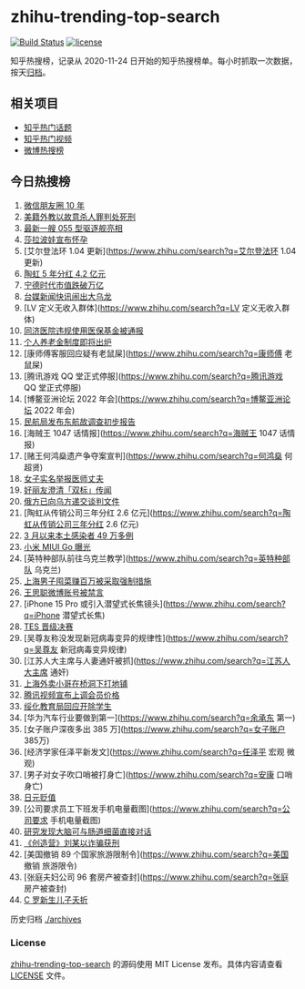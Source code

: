 # zhihu-trending-top-search

[![Build Status](https://github.com/justjavac/zhihu-trending-top-search/workflows/ci/badge.svg?branch=main)](https://github.com/justjavac/zhihu-trending-top-search/actions)
[![license](https://img.shields.io/github/license/justjavac/zhihu-trending-top-search)](https://github.com/justjavac/zhihu-trending-top-search/blob/main/LICENSE)

知乎热搜榜，记录从 2020-11-24 日开始的知乎热搜榜单。每小时抓取一次数据，按天[归档](./archives)。

## 相关项目

- [知乎热门话题](https://github.com/justjavac/zhihu-trending-hot-questions)
- [知乎热门视频](https://github.com/justjavac/zhihu-trending-hot-video)
- [微博热搜榜](https://github.com/justjavac/weibo-trending-hot-search)

## 今日热搜榜

<!-- BEGIN -->
<!-- 最后更新时间 Thu Apr 21 2022 23:14:21 GMT+0800 (China Standard Time) -->

1. [微信朋友圈 10 年](https://www.zhihu.com/search?q=朋友圈)
1. [美籍外教以故意杀人罪判处死刑](https://www.zhihu.com/search?q=美籍外教以故意杀人罪判处死刑)
1. [最新一艘 055 型驱逐舰亮相](https://www.zhihu.com/search?q=055型驱逐舰亮相)
1. [莎拉波娃宣布怀孕](https://www.zhihu.com/search?q=莎拉波娃宣布怀孕)
1. [艾尔登法环 1.04 更新](https://www.zhihu.com/search?q=艾尔登法环 1.04 更新)
1. [陶虹 5 年分红 4.2 亿元](https://www.zhihu.com/search?q=陶虹分红)
1. [宁德时代市值跌破万亿](https://www.zhihu.com/search?q=宁德时代市值跌破万亿)
1. [台媒新闻快讯闹出大乌龙](https://www.zhihu.com/search?q=台媒新闻快讯闹出大乌龙)
1. [LV 定义无收入群体](https://www.zhihu.com/search?q=LV 定义无收入群体)
1. [同济医院违规使用医保基金被通报](https://www.zhihu.com/search?q=同济医院违规使用医保基金被通报)
1. [个人养老金制度即将出炉](https://www.zhihu.com/search?q=个人养老金制度)
1. [康师傅客服回应疑有老鼠屎](https://www.zhihu.com/search?q=康师傅 老鼠屎)
1. [腾讯游戏 QQ 堂正式停服](https://www.zhihu.com/search?q=腾讯游戏 QQ 堂正式停服)
1. [博鳌亚洲论坛 2022 年会](https://www.zhihu.com/search?q=博鳌亚洲论坛 2022 年会)
1. [民航局发布东航故调查初步报告](https://www.zhihu.com/search?q=东航事故报告)
1. [海贼王 1047 话情报](https://www.zhihu.com/search?q=海贼王 1047 话情报)
1. [赌王何鸿燊遗产争夺案宣判](https://www.zhihu.com/search?q=何鸿燊 何超贤)
1. [女子实名举报医师丈夫](https://www.zhihu.com/search?q=女子实名举报医师丈夫)
1. [好丽友澄清「双标」传闻](https://www.zhihu.com/search?q=好丽友澄清「双标」传闻)
1. [俄方已向乌方递交谈判文件](https://www.zhihu.com/search?q=俄乌谈判)
1. [陶虹从传销公司三年分红 2.6 亿元](https://www.zhihu.com/search?q=陶虹从传销公司三年分红 2.6 亿元)
1. [3 月以来本土感染者 49 万多例](https://www.zhihu.com/search?q=本土感染者)
1. [小米 MIUI Go 曝光](https://www.zhihu.com/search?q=小米MIUIGo)
1. [英特种部队前往乌克兰教学](https://www.zhihu.com/search?q=英特种部队 乌克兰)
1. [上海男子囤菜赚百万被采取强制措施](https://www.zhihu.com/search?q=上海男子囤菜)
1. [王思聪微博账号被禁言](https://www.zhihu.com/search?q=王思聪微博账号被禁言)
1. [iPhone 15 Pro 或引入潜望式长焦镜头](https://www.zhihu.com/search?q=iPhone 潜望式长焦)
1. [TES 晋级决赛](https://www.zhihu.com/search?q=tes)
1. [吴尊友称没发现新冠病毒变异的规律性](https://www.zhihu.com/search?q=吴尊友 新冠病毒变异规律)
1. [江苏人大主席与人妻通奸被抓](https://www.zhihu.com/search?q=江苏人大主席 通奸)
1. [上海外卖小哥在桥洞下打地铺](https://www.zhihu.com/search?q=上海外卖小哥打地铺)
1. [腾讯视频宣布上调会员价格](https://www.zhihu.com/search?q=腾讯视频会员)
1. [绥化教育局回应开除学生](https://www.zhihu.com/search?q=绥化教育局回应)
1. [华为汽车行业要做到第一](https://www.zhihu.com/search?q=余承东 第一)
1. [女子账户深夜多出 385 万](https://www.zhihu.com/search?q=女子账户 385万)
1. [经济学家任泽平新发文](https://www.zhihu.com/search?q=任泽平 宏观 微观)
1. [男子对女子吹口哨被打身亡](https://www.zhihu.com/search?q=安康 口哨 身亡)
1. [日元贬值](https://www.zhihu.com/search?q=日元贬值)
1. [公司要求员工下班发手机电量截图](https://www.zhihu.com/search?q=公司要求 手机电量截图)
1. [研究发现大脑可与肠道细菌直接对话](https://www.zhihu.com/search?q=大脑可与肠道细菌直接对话)
1. [《创造营》刘某以诈骗获刑](https://www.zhihu.com/search?q=刘丞以诈骗)
1. [美国撤销 89 个国家旅游限制令](https://www.zhihu.com/search?q=美国 撤销 旅游限令)
1. [张庭夫妇公司 96 套房产被查封](https://www.zhihu.com/search?q=张庭 房产被查封)
1. [C 罗新生儿子夭折](https://www.zhihu.com/search?q=C罗儿子夭折)

<!-- END -->

历史归档 [./archives](./archives)

### License

[zhihu-trending-top-search](https://github.com/justjavac/zhihu-trending-top-search)
的源码使用 MIT License 发布。具体内容请查看 [LICENSE](./LICENSE) 文件。
